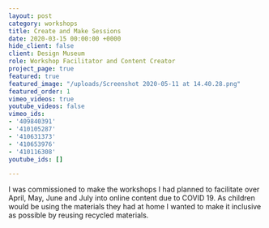```yaml
---
layout: post
category: workshops
title: Create and Make Sessions
date: 2020-03-15 00:00:00 +0000
hide_client: false
client: Design Museum
role: Workshop Facilitator and Content Creator
project_page: true
featured: true
featured_image: "/uploads/Screenshot 2020-05-11 at 14.40.28.png"
featured_order: 1
vimeo_videos: true
youtube_videos: false
vimeo_ids:
- '409840391'
- '410105287'
- '410631373'
- '410653976'
- '410116308'
youtube_ids: []

---
```

I was commissioned to make the workshops I had planned to facilitate over April, May, June and July into online content due to COVID 19. As children would be using the materials they had at home I wanted to make it inclusive as possible by reusing recycled materials.